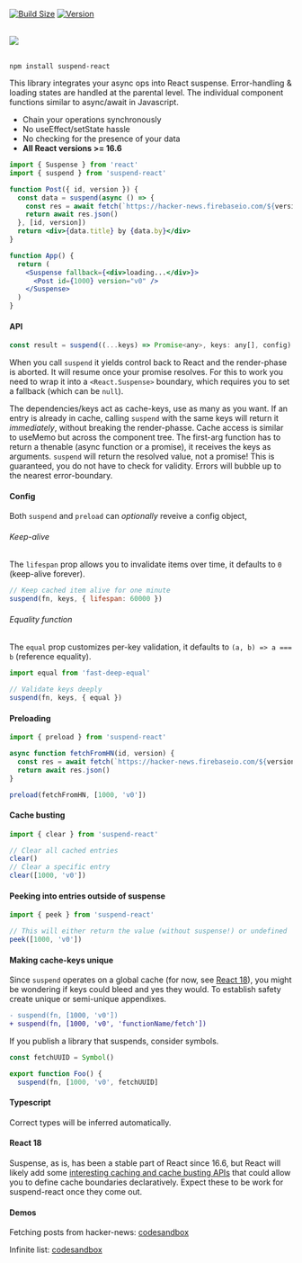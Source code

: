 [![Build Size](https://img.shields.io/bundlephobia/minzip/suspend-react@0.0.8?label=bundle%20size&style=flat&colorA=000000&colorB=000000)](https://bundlephobia.com/result?p=suspend-react)
[![Version](https://img.shields.io/npm/v/suspend-react?style=flat&colorA=000000&colorB=000000)](https://www.npmjs.com/package/suspend-react)

<br />
<a href="https://github.com/pmndrs/suspend-react"><img src="https://github.com/pmndrs/suspend-react/blob/main/hero.svg?raw=true" /></a>
<br />
<br />

```shell
npm install suspend-react
```

This library integrates your async ops into React suspense. Error-handling & loading states are handled at the parental level. The individual component functions similar to async/await in Javascript.

- Chain your operations synchronously
- No useEffect/setState hassle
- No checking for the presence of your data
- **All React versions >= 16.6**

```jsx
import { Suspense } from 'react'
import { suspend } from 'suspend-react'

function Post({ id, version }) {
  const data = suspend(async () => {
    const res = await fetch(`https://hacker-news.firebaseio.com/${version}/item/${id}.json`)
    return await res.json()
  }, [id, version])
  return <div>{data.title} by {data.by}</div>
}

function App() {
  return (
    <Suspense fallback={<div>loading...</div>}>
      <Post id={1000} version="v0" />
    </Suspense>
  )
}
```

#### API

```jsx
const result = suspend((...keys) => Promise<any>, keys: any[], config)
```

When you call `suspend` it yields control back to React and the render-phase is aborted. It will resume once your promise resolves. For this to work you need to wrap it into a `<React.Suspense>` boundary, which requires you to set a fallback (which can be `null`).

The dependencies/keys act as cache-keys, use as many as you want. If an entry is already in cache, calling `suspend` with the same keys will return it *immediately*, without breaking the render-phasse. Cache access is similar to useMemo but across the component tree. The first-arg function has to return a thenable (async function or a promise), it receives the keys as arguments. `suspend` will return the resolved value, not a promise! This is guaranteed, you do not have to check for validity. Errors will bubble up to the nearest error-boundary.

#### Config

Both `suspend` and `preload` can *optionally* reveive a config object,

###### Keep-alive

The `lifespan` prop allows you to invalidate items over time, it defaults to `0` (keep-alive forever).

```jsx
// Keep cached item alive for one minute
suspend(fn, keys, { lifespan: 60000 })
```

###### Equality function

The `equal` prop customizes per-key validation, it defaults to `(a, b) => a === b` (reference equality).

```jsx
import equal from 'fast-deep-equal'

// Validate keys deeply
suspend(fn, keys, { equal })
```

#### Preloading

```jsx
import { preload } from 'suspend-react'

async function fetchFromHN(id, version) {
  const res = await fetch(`https://hacker-news.firebaseio.com/${version}/item/${id}.json`)
  return await res.json()
}

preload(fetchFromHN, [1000, 'v0'])
```

#### Cache busting

```jsx
import { clear } from 'suspend-react'

// Clear all cached entries
clear()
// Clear a specific entry
clear([1000, 'v0'])
```

#### Peeking into entries outside of suspense

```jsx
import { peek } from 'suspend-react'

// This will either return the value (without suspense!) or undefined
peek([1000, 'v0'])
```

#### Making cache-keys unique

Since `suspend` operates on a global cache (for now, see [React 18](#react-18)), you might be wondering if keys could bleed and yes they would. To establish safety create unique or semi-unique appendixes.

```diff
- suspend(fn, [1000, 'v0'])
+ suspend(fn, [1000, 'v0', 'functionName/fetch'])
```

If you publish a library that suspends, consider symbols.

```jsx
const fetchUUID = Symbol()

export function Foo() {
  suspend(fn, [1000, 'v0', fetchUUID]
```

#### Typescript

Correct types will be inferred automatically.

#### React 18

Suspense, as is, has been a stable part of React since 16.6, but React will likely add some [interesting caching and cache busting APIs](https://github.com/reactwg/react-18/discussions/25) that could allow you to define cache boundaries declaratively. Expect these to be work for suspend-react once they come out.

#### Demos

Fetching posts from hacker-news: [codesandbox](https://codesandbox.io/s/use-asset-forked-yb62q)

Infinite list: [codesandbox](https://codesandbox.io/s/use-asset-infinite-list-forked-cwvs7)

